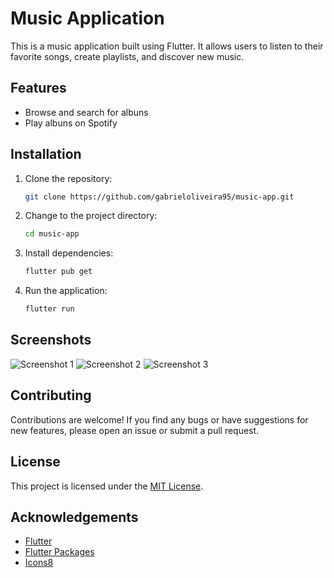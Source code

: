 # Music Application

This is a music application built using Flutter. It allows users to listen to their favorite songs, create playlists, and discover new music.

## Features

- Browse and search for albuns
- Play albuns on Spotify

## Installation

1. Clone the repository:

    ```bash
    git clone https://github.com/gabrieloliveira95/music-app.git
    ```

2. Change to the project directory:

    ```bash
    cd music-app
    ```

3. Install dependencies:

    ```bash
    flutter pub get
    ```

4. Run the application:

    ```bash
    flutter run
    ```

## Screenshots

![Screenshot 1](screenshots/screenshot1.png)
![Screenshot 2](screenshots/screenshot2.png)
![Screenshot 3](screenshots/screenshot3.png)

## Contributing

Contributions are welcome! If you find any bugs or have suggestions for new features, please open an issue or submit a pull request.

## License

This project is licensed under the [MIT License](LICENSE).

## Acknowledgements

- [Flutter](https://flutter.dev/)
- [Flutter Packages](https://pub.dev/flutter/packages)
- [Icons8](https://icons8.com/)

